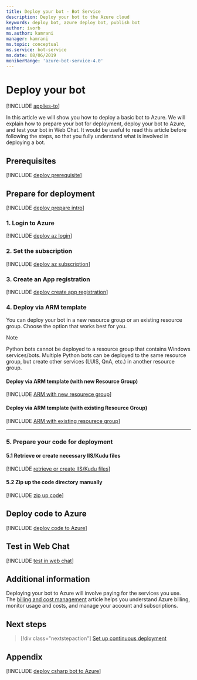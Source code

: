 ```yaml
---
title: Deploy your bot - Bot Service
description: Deploy your bot to the Azure cloud
keywords: deploy bot, azure deploy bot, publish bot
author: ivorb
ms.author: kamrani
manager: kamrani
ms.topic: conceptual
ms.service: bot-service
ms.date: 08/06/2019
monikerRange: 'azure-bot-service-4.0'
---
```


# Deploy your bot

[!INCLUDE [applies-to](./includes/applies-to.md)]

In this article we will show you how to deploy a basic bot to Azure. We will explain how to prepare your bot for deployment, deploy your bot to Azure, and test your bot in Web Chat. It would be useful to read this article before following the steps, so that you fully understand what is involved in deploying a bot.

## Prerequisites
[!INCLUDE [deploy prerequisite](~/includes/deploy/snippet-prerequisite.md)]
<!-- - A subscription to [Microsoft Azure](https://azure.microsoft.com/free/)
- A C#, JavaScript, or TypeScript bot that you have developed on your local machine
- Latest version of the [Azure CLI](https://docs.microsoft.com/cli/azure/?view=azure-cli-latest)
- Familiarity with [Azure CLI and ARM templates](https://docs.microsoft.com/azure/azure-resource-manager/resource-group-overview) -->

## Prepare for deployment
[!INCLUDE [deploy prepare intro](~/includes/deploy/snippet-prepare-deploy-intro.md)]
<!-- When you create a bot using [Visual Studio template](https://docs.microsoft.com/azure/bot-service/dotnet/bot-builder-dotnet-sdk-quickstart?view=azure-bot-service-4.0) or [Yeoman template](https://docs.microsoft.com/azure/bot-service/javascript/bot-builder-javascript-quickstart?view=azure-bot-service-4.0), the source code generated contains a `deploymentTemplates` folder with ARM templates. The deployment process documented here uses the ARM template to provision required resources for the bot in Azure by using the Azure CLI.

> [!NOTE]
> With the release of Bot Framework SDK 4.3, we have _deprecated_ the use of .bot file in favor of appsettings.json or .env file for managing resources. For information on migrating settings from the .bot file to appsettings.json or .env file, see [managing bot resources](v4sdk/bot-file-basics.md). -->

### 1. Login to Azure
[!INCLUDE [deploy az login](~/includes/deploy/snippet-az-login.md)]
<!-- You've already created and tested a bot locally, and now you want to deploy it to Azure. Open a command prompt to log in to the Azure portal.

```cmd
az login
```
A browser window will open, allowing you to sign in.

> [!NOTE]
> If you deploy your bot to a non-Azure cloud such as US Gov, you need to run `az cloud set --name <name-of-cloud>` before `az login`, where &lt;name-of-cloud> is the name of a registered cloud, such as `AzureUSGovernment`. If you want to go back to public cloud, you can run `az cloud set --name AzureCloud`.  -->


### 2. Set the subscription
[!INCLUDE [deploy az subscription](~/includes/deploy/snippet-az-set-subscription.md)]
<!-- Set the default subscription to use.

```cmd
az account set --subscription "<azure-subscription>"
```

If you are not sure which subscription to use for deploying the bot, you can view the list of subscriptions for your account by using `az account list` command. Navigate to the bot folder. -->

### 3. Create an App registration
[!INCLUDE [deploy create app registration](~/includes/deploy/snippet-create-app-registration.md)]
<!-- Registering the application means that you can use Azure AD to authenticate users and request access to user resources. Your bot requires a Registered app in Azure that provides the bot access to the Bot Framework Service for sending and receiving authenticated messages. To create register an app via the Azure CLI, perform the following command:

```cmd
az ad app create --display-name "displayName" --password "AtLeastSixteenCharacters_0" --available-to-other-tenants
```

| Option   | Description |
|:---------|:------------|
| display-name | The display name of the application. |
| password | App password, aka 'client secret'. The password must be at least 16 characters long, contain at least 1 upper or lower case alphabetical character, and contain at least 1 special character.|
| available-to-other-tenants| The application can be used from any Azure AD tenants. This must be `true` to enable your bot to work with the Azure Bot Service channels.|

The above command outputs JSON with the key `appId`, save the value of this key for the ARM deployment, where it will be used for the `appId` parameter. The password provided will be used for the `appSecret` parameter.

> [!NOTE]
> If you would like to use an existing App registration you can use the command:
> ``` cmd
> az bot create --kind webapp --resource-group "<name-of-resource-group>" --name "<name-of-web-app>" --appid "<existing-app-id>" --password "<existing-app-password>" --lang <Javascript|Csharp>
> ``` -->

### 4. Deploy via ARM template
You can deploy your bot in a new resource group or an existing resource group. Choose the option that works best for you.

> [!NOTE]
> Python bots cannot be deployed to a resource group that contains Windows services/bots.  Multiple Python bots can be deployed to the same resource group, but create other services (LUIS, QnA, etc.) in another resource group.
>

#### **Deploy via ARM template (with **new** Resource Group)**
<!-- ##### Create Azure resources -->
[!INCLUDE [ARM with new resourece group](~/includes/deploy/snippet-ARM-new-resource-group.md)]
<!-- You'll create a new resource group in Azure and then use the ARM template to create the resources specified in it. In this case, we are providing App Service Plan, Web App, and Bot Channels Registration.

```cmd
az deployment create --name "<name-of-deployment>" --template-file "template-with-new-rg.json" --location "location-name" --parameters appId="<msa-app-guid>" appSecret="<msa-app-password>" botId="<id-or-name-of-bot>" botSku=F0 newAppServicePlanName="<name-of-app-service-plan>" newWebAppName="<name-of-web-app>" groupName="<new-group-name>" groupLocation="<location>" newAppServicePlanLocation="<location>"
```

| Option   | Description |
|:---------|:------------|
| name | Friendly name for the deployment. |
| template-file | The path to the ARM template. You can use `template-with-new-rg.json` file provided in the `deploymentTemplates` folder of the project. |
| location |Location. Values from: `az account list-locations`. You can configure the default location using `az configure --defaults location=<location>`. |
| parameters | Provide deployment parameter values. `appId` value you got from running the `az ad app create` command. `appSecret` is the password you provided in the previous step. The `botId` parameter should be globally unique and is used as the immutable bot ID. It is also used to configure the display name of the bot, which is mutable. `botSku` is the pricing tier and can be F0 (Free) or S1 (Standard). `newAppServicePlanName` is the name of App Service Plan. `newWebAppName` is the name of the Web App you are creating. `groupName` is the name of the Azure resource group you are creating. `groupLocation` is the location of the Azure resource group. `newAppServicePlanLocation` is the location of the App Service Plan. | -->

#### **Deploy via ARM template (with **existing**  Resource Group)**

[!INCLUDE [ARM with existing resourece group](~/includes/deploy/snippet-ARM-existing-resource-group.md)]
<!-- When using an existing resource group, you can either use an existing App Service Plan or create a new one. Steps for both options are listed below.

**Option 1: Existing App Service Plan**

In this case, we are using existing App Service Plan, but creating new a Web App and Bot Channels Registration.

> [!NOTE]
> The botId parameter should be globally unique and is used as the immutable bot ID. Also used to configure the displayName of the bot, which is mutable.

```cmd
az group deployment create --name "<name-of-deployment>" --resource-group "<name-of-resource-group>" --template-file "template-with-preexisting-rg.json" --parameters appId="<msa-app-guid>" appSecret="<msa-app-password>" botId="<id-or-name-of-bot>" newWebAppName="<name-of-web-app>" existingAppServicePlan="<name-of-app-service-plan>" appServicePlanLocation="<location>"
```

**Option 2: New App Service Plan**

In this case, we are creating App Service Plan, Web App, and Bot Channels Registration.

```cmd
az group deployment create --name "<name-of-deployment>" --resource-group "<name-of-resource-group>" --template-file "template-with-preexisting-rg.json" --parameters appId="<msa-app-guid>" appSecret="<msa-app-password>" botId="<id-or-name-of-bot>" newWebAppName="<name-of-web-app>" newAppServicePlanName="<name-of-app-service-plan>" appServicePlanLocation="<location>"
```

| Option   | Description |
|:---------|:------------|
| name | Friendly name for the deployment. |
| resource-group | Name of the azure resource group |
| template-file | The path to the ARM template. You can use `template-with-preexisting-rg.json` file provided in the `deploymentTemplates` folder of the project. |
| location |Location. Values from: `az account list-locations`. You can configure the default location using `az configure --defaults location=<location>`. |
| parameters | Provide deployment parameter values. `appId` value you got from running the `az ad app create` command. `appSecret` is the password you provided in the previous step. The `botId` parameter should be globally unique and is used as the immutable bot ID. It is also used to configure the display name of the bot, which is mutable. `newWebAppName` is the name of the Web App you are creating. `newAppServicePlanName` is the name of App Service Plan. `newAppServicePlanLocation` is the location of the App Service Plan. | -->

---

### 5. Prepare your code for deployment
#### 5.1 Retrieve or create necessary IIS/Kudu files
[!INCLUDE [retrieve or create IIS/Kudu files](~/includes/deploy/snippet-IIS-Kudu-files.md)]

<!-- ##### [C#](#tab/csharp) -->

<!-- ```cmd
az bot prepare-deploy --lang Csharp --code-dir "." --proj-file-path "MyBot.csproj"
```

You must provide the path to the .csproj file relative to --code-dir. This can be performed via the --proj-file-path argument. The command would resolve --code-dir and --proj-file-path to "./MyBot.csproj"

##### [JavaScript](#tab/javascript)

```cmd
az bot prepare-deploy --code-dir "." --lang Javascript
```

This command will fetch a web.config which is needed for Node.js apps to work with IIS on Azure App Services. Make sure web.config is saved to the root of your bot.

##### [TypeScript](#tab/typescript)

```cmd
az bot prepare-deploy --code-dir "." --lang Typescript
```

This command works similarly to JavaScript above, but for a Typescript bot.

---

> [!NOTE]
> After executing the above-mentioned command, you should be able to see a `.deployment` file in your bot project folder. -->

#### 5.2 Zip up the code directory manually
[!INCLUDE [zip up code](~/includes/deploy/snippet-zip-code.md)]
<!-- When using the non-configured [zip deploy API](https://github.com/projectkudu/kudu/wiki/Deploying-from-a-zip-file-or-url) to deploy your bot's code, Web App/Kudu's behavior is as follows:

_Kudu assumes by default that deployments from zip files are ready to run and do not require additional build steps during deployment, such as npm install or dotnet restore/dotnet publish._

As such, it is important to include your built code and with all necessary dependencies in the zip file being deployed to the Web App, otherwise your bot will not work as intended.

> [!IMPORTANT]
> Before zipping your project files, make sure that you are _in_ the correct folder.
> - For C# bots, it is the folder that has the .csproj file.
> - For JS bots, it is the folder that has the app.js or index.js file.
>
>**Within** the project folder, select all the files and zip them up, then run the command while still in the folder.
>
> If your root folder location is incorrect, the **bot will fail to run in the Azure portal**. -->

## Deploy code to Azure
[!INCLUDE [deploy code to Azure](~/includes/deploy/snippet-deploy-code-to-az.md)]
<!-- At this point we are ready to deploy the code to the Azure Web App. Run the following command from the command line to perform deployment using the kudu zip push deployment for a web app. -->
<!--
```cmd
az webapp deployment source config-zip --resource-group "<new-group-name>" --name "<name-of-web-app>" --src "code.zip"
```

| Option   | Description |
|:---------|:------------|
| resource-group | Resource group name in Azure that you created earlier. |
| name | Name of the Web App you used earlier. |
| src  | The path to the zipped file you created. | -->

## Test in Web Chat
[!INCLUDE [test in web chat](~/includes/deploy/snippet-test-in-web-chat.md)]
<!-- 1. In your browser, navigate to the [Azure portal](https://ms.portal.azure.com).
2. In the left panel, click **Resource groups**.
3. In the right panel, search for your group.
4. Click on your group name.
5. Click the link of your Bot Channel Registration.
6. In the *Bot Channel Registration blade*, click **Test in Web Chat**.
Alternatively, in the right panel, click the Test box.

For more information about channel registration, see [Register a bot with Bot Service](https://docs.microsoft.com/azure/bot-service/bot-service-quickstart-registration?view=azure-bot-service-3.0).

> [!NOTE]
> A blade is the surface on which service functions or navigation elements appear when selected. -->

## Additional information
Deploying your bot to Azure will involve paying for the services you use. The [billing and cost management](https://docs.microsoft.com/azure/billing/) article helps you understand Azure billing, monitor usage and costs, and manage your account and subscriptions.

## Next steps
> [!div class="nextstepaction"]
> [Set up continuous deployment](bot-service-build-continuous-deployment.md)

## Appendix

[!INCLUDE [deploy csharp bot to Azure](~/includes/deploy/snippet-deploy-simple-csharp-echo-bot.md)]
